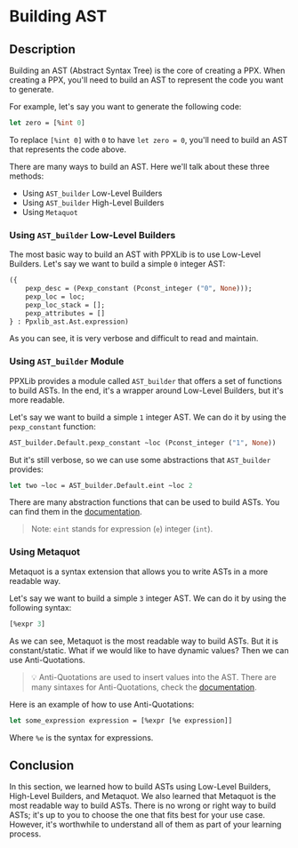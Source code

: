 # Building AST

## Description

Building an AST (Abstract Syntax Tree) is the core of creating a PPX. When creating a PPX, you'll need to build an AST to represent the code you want to generate.

For example, let's say you want to generate the following code:
```ocaml
let zero = [%int 0]
```
To replace `[%int 0]` with `0` to have `let zero = 0`, you'll need to build an AST that represents the code above.

There are many ways to build an AST. Here we'll talk about these three methods:

- Using `AST_builder` Low-Level Builders
- Using `AST_builder` High-Level Builders
- Using `Metaquot`

### Using `AST_builder` Low-Level Builders

The most basic way to build an AST with PPXLib is to use Low-Level Builders. Let's say we want to build a simple `0` integer AST:
```ocaml
({
    pexp_desc = (Pexp_constant (Pconst_integer ("0", None)));
    pexp_loc = loc;
    pexp_loc_stack = [];
    pexp_attributes = []
} : Ppxlib_ast.Ast.expression)
```
As you can see, it is very verbose and difficult to read and maintain.

### Using `AST_builder` Module

PPXLib provides a module called `AST_builder` that offers a set of functions to build ASTs. In the end, it's a wrapper around Low-Level Builders, but it's more readable.

Let's say we want to build a simple `1` integer AST. We can do it by using the `pexp_constant` function:
```ocaml
AST_builder.Default.pexp_constant ~loc (Pconst_integer ("1", None))
```
But it's still verbose, so we can use some abstractions that `AST_builder` provides:
```ocaml
let two ~loc = AST_builder.Default.eint ~loc 2
```

There are many abstraction functions that can be used to build ASTs. You can find them in the [documentation](https://ocaml-ppx.github.io/ppxlib/ppxlib/Ppxlib/AST_builder/Default/index.html).

> Note: `eint` stands for expression (`e`) integer (`int`).

### Using Metaquot

Metaquot is a syntax extension that allows you to write ASTs in a more readable way.

Let's say we want to build a simple `3` integer AST. We can do it by using the following syntax:
```ocaml
[%expr 3]
```
As we can see, Metaquot is the most readable way to build ASTs.
But it is constant/static. What if we would like to have dynamic values? 
Then we can use Anti-Quotations.

> :bulb: Anti-Quotations are used to insert values into the AST.
> There are many sintaxes for Anti-Quotations, check the [documentation](https://ocaml-ppx.github.io/ppxlib/ppxlib/generating-code.html#:~:text=The%20syntax%20for,won%27t%20be%20rewritten.).

Here is an example of how to use Anti-Quotations:
```ocaml
let some_expression expression = [%expr [%e expression]]
```
Where `%e` is the syntax for expressions. 

## Conclusion

In this section, we learned how to build ASTs using Low-Level Builders, High-Level Builders, and Metaquot. We also learned that Metaquot is the most readable way to build ASTs. There is no wrong or right way to build ASTs; it's up to you to choose the one that fits best for your use case. However, it's worthwhile to understand all of them as part of your learning process.